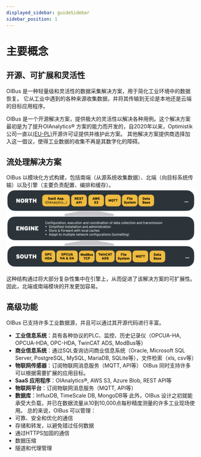 ```yaml
---
displayed_sidebar: guideSidebar
sidebar_position: 1
---
```


# 主要概念
## 开源、可扩展和灵活性
OIBus 是一种轻量级和灵活性的数据采集解决方案，用于简化工业环境中的数据恢复。
它从工业中遇到的各种来源收集数据，并将其传输到无论是本地还是云端的目标应用程序。

OIBus 是一个开源解决方案，提供极大的灵活性以解决各种用例。这个解决方案最初是为了提升OIAnalytics® 方案的能力而开发的，自2020年以来，Optimistik公司一直以[(EU-PL)](https://ec.europa.eu/info/european-union-public-licence_en)开源许可证提供并维护此方案。
其他解决方案提供商选择加入这一倡议，使得工业数据的收集不再是其数字化的障碍。

## 流处理解决方案
OIBus 以模块化方式构建，包括南端（从源系统收集数据）、北端（向目标系统传输）以及引擎（主要负责配置、编排和缓存）。
![示例横幅](./oibus-EN.png)

这种结构通过将大部分复杂性集中在引擎上，从而促进了该解决方案的可扩展性。因此，北端或南端模块的开发更加容易。

## 高级功能
OIBus 已支持许多工业数据源，并且可以通过其开源代码进行丰富。
- **工业信息系统**：具有各种协议的PLC、监控、历史记录仪（OPCUA-HA, OPCUA-HDA, OPC-HDA, TwinCAT ADS, ModBus等）
- **商业信息系统**：通过SQL查询访问商业信息系统（Oracle, Microsoft SQL Server, PostgreSQL, MySQL, MariaDB, SQLite等），文件检索（xls, csv等）
- **物联网传感器**：订阅物联网消息服务（MQTT, API等）
  OIBus 同时支持许多可以根据需要扩展的应用目标。
- **SaaS 应用程序**：OIAnalytics®, AWS S3, Azure Blob, REST API等
- **物联网平台**：订阅物联网消息服务（MQTT, API等）
- **数据库**：InfluxDB, TimeScale DB, MongoDB等
  此外，OIBus 设计之初就能承受大负载，并已在数据流量从10到10,000点每秒精度测量的许多工业现场使用。
  总的来说，OIBus 可以管理：
- 可靠、安全和优化的通信
- 存储和转发，以避免错过任何数据
- 通过HTTPS加固的通信
- 数据压缩
- 隧道和代理管理